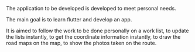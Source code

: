 The application to be developed is developed to meet personal needs. 

The main goal is to learn flutter and develop an app. 

It is aimed to follow the work to be done personally on a work list, to update the lists instantly, to get the coordinate information instantly, to draw the road maps on the map, to show the photos taken on the route.
